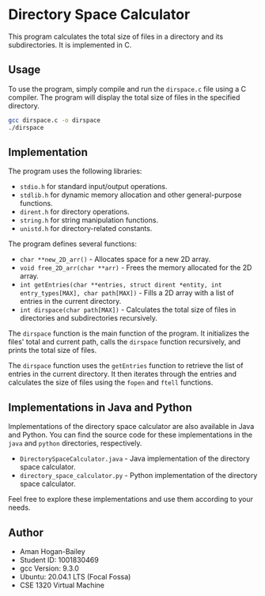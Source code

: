 # Directory Space Calculator

This program calculates the total size of files in a directory and its subdirectories. It is implemented in C.

## Usage

To use the program, simply compile and run the `dirspace.c` file using a C compiler. The program will display the total size of files in the specified directory.

```bash
gcc dirspace.c -o dirspace
./dirspace
```

## Implementation

The program uses the following libraries:

- `stdio.h` for standard input/output operations.
- `stdlib.h` for dynamic memory allocation and other general-purpose functions.
- `dirent.h` for directory operations.
- `string.h` for string manipulation functions.
- `unistd.h` for directory-related constants.

The program defines several functions:

- `char **new_2D_arr()` - Allocates space for a new 2D array.
- `void free_2D_arr(char **arr)` - Frees the memory allocated for the 2D array.
- `int getEntries(char **entries, struct dirent *entity, int entry_types[MAX], char path[MAX])` - Fills a 2D array with a list of entries in the current directory.
- `int dirspace(char path[MAX])` - Calculates the total size of files in directories and subdirectories recursively.

The `dirspace` function is the main function of the program. It initializes the files' total and current path, calls the `dirspace` function recursively, and prints the total size of files.

The `dirspace` function uses the `getEntries` function to retrieve the list of entries in the current directory. It then iterates through the entries and calculates the size of files using the `fopen` and `ftell` functions.

## Implementations in Java and Python

Implementations of the directory space calculator are also available in Java and Python. You can find the source code for these implementations in the `java` and `python` directories, respectively.

- `DirectorySpaceCalculator.java` - Java implementation of the directory space calculator.
- `directory_space_calculator.py` - Python implementation of the directory space calculator.

Feel free to explore these implementations and use them according to your needs.

## Author

- Aman Hogan-Bailey
- Student ID: 1001830469
- gcc Version: 9.3.0
- Ubuntu: 20.04.1 LTS (Focal Fossa)
- CSE 1320 Virtual Machine
